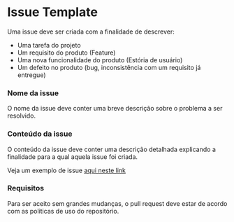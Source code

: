 # Issue Template

Uma issue deve ser criada com a finalidade de descrever:
 - Uma tarefa do projeto
 - Um requisito do produto (Feature)
 - Uma nova funcionalidade do produto (Estória de usuário)
 - Um defeito no produto (bug, inconsistência com um requisito já entregue)

### Nome da issue
O nome da issue deve conter uma breve descrição sobre o problema a ser resolvido.

### Conteúdo da issue
O conteúdo da issue deve conter uma descrição detalhada explicando a finalidade para a qual aquela issue foi criada.

Veja um exemplo de issue [aqui neste link](https://github.com/fga-gpp-mds/AGR-APP-react-native/issues/19)



### Requisitos
Para ser aceito sem grandes mudanças, o pull request deve estar de acordo com as politicas de uso do repositório.